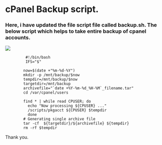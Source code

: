 # cPanel Backup script.

### Here, i have updated the file script file called backup.sh. The below script which helps to take entire backup of cpanel accounts.
            
![](https://www.buycpanel.com/wp-content/uploads/2016/12/cPanel-logo.png)        


            
            
             #!/bin/bash
             IFS="$"
            
            now=$(date +"%m-%d-%Y")
            mkdir -p /mnt/backup/$now
            tempdir=/mnt/backup/$now
            targetdir=/mnt/backup
            archivefile="`date +%Y-%m-%d_%H-%M`_filename.tar"
            cd /var/cpanel/users
            
            find * | while read CPUSER; do
              echo "Now processing ${CPUSER} ..."
              /scripts/pkgacct ${CPUSER} $tempdir
              done
            # Generating single archive file
            tar -cf  ${targetdir}/${archivefile} ${tempdir}
            rm -rf $tempdir
            
Thank you.
